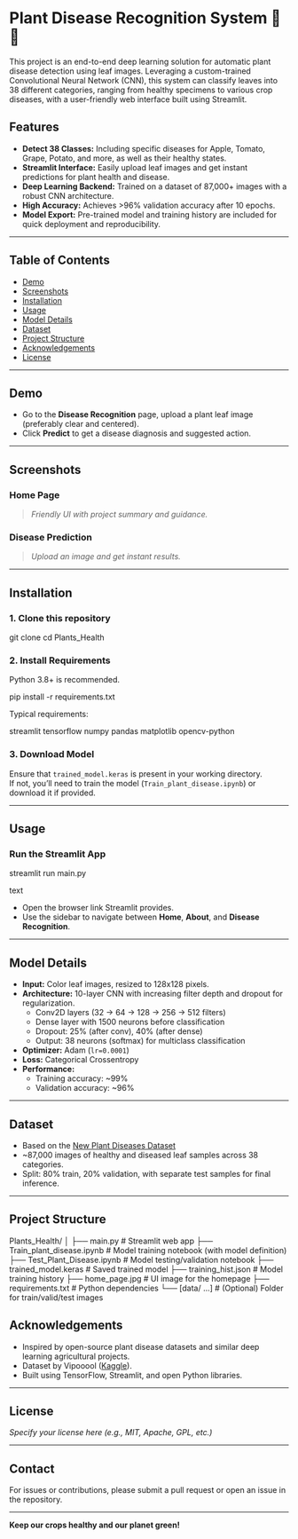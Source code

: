 # Plant Disease Recognition System 🌿🔬

This project is an end-to-end deep learning solution for automatic plant disease detection using leaf images. Leveraging a custom-trained Convolutional Neural Network (CNN), this system can classify leaves into 38 different categories, ranging from healthy specimens to various crop diseases, with a user-friendly web interface built using Streamlit.

## Features

- **Detect 38 Classes:** Including specific diseases for Apple, Tomato, Grape, Potato, and more, as well as their healthy states.
- **Streamlit Interface:** Easily upload leaf images and get instant predictions for plant health and disease.
- **Deep Learning Backend:** Trained on a dataset of 87,000+ images with a robust CNN architecture.
- **High Accuracy:** Achieves >96% validation accuracy after 10 epochs.
- **Model Export:** Pre-trained model and training history are included for quick deployment and reproducibility.

---

## Table of Contents

- [Demo](#demo)
- [Screenshots](#screenshots)
- [Installation](#installation)
- [Usage](#usage)
- [Model Details](#model-details)
- [Dataset](#dataset)
- [Project Structure](#project-structure)
- [Acknowledgements](#acknowledgements)
- [License](#license)

---

## Demo

- Go to the **Disease Recognition** page, upload a plant leaf image (preferably clear and centered).
- Click **Predict** to get a disease diagnosis and suggested action.

---

## Screenshots

### Home Page

> _Friendly UI with project summary and guidance._

### Disease Prediction

> _Upload an image and get instant results._

---

## Installation

### 1. Clone this repository

git clone <repository-url>
cd Plants_Health


### 2. Install Requirements

Python 3.8+ is recommended.

pip install -r requirements.txt


Typical requirements:

streamlit
tensorflow
numpy
pandas
matplotlib
opencv-python


### 3. Download Model

Ensure that `trained_model.keras` is present in your working directory.  
If not, you’ll need to train the model (`Train_plant_disease.ipynb`) or download it if provided.

---

## Usage

### Run the Streamlit App

streamlit run main.py

text

- Open the browser link Streamlit provides.
- Use the sidebar to navigate between **Home**, **About**, and **Disease Recognition**.

---

## Model Details

- **Input:** Color leaf images, resized to 128x128 pixels.
- **Architecture:** 10-layer CNN with increasing filter depth and dropout for regularization.  
  - Conv2D layers (32 → 64 → 128 → 256 → 512 filters)
  - Dense layer with 1500 neurons before classification
  - Dropout: 25% (after conv), 40% (after dense)
  - Output: 38 neurons (softmax) for multiclass classification
- **Optimizer:** Adam (`lr=0.0001`)
- **Loss:** Categorical Crossentropy
- **Performance:**  
  - Training accuracy: ~99%  
  - Validation accuracy: ~96%

---

## Dataset

- Based on the [New Plant Diseases Dataset](https://www.kaggle.com/datasets/vipoooool/new-plant-diseases-dataset)
- ~87,000 images of healthy and diseased leaf samples across 38 categories.
- Split: 80% train, 20% validation, with separate test samples for final inference.

---

## Project Structure

Plants_Health/
│
├── main.py # Streamlit web app
├── Train_plant_disease.ipynb # Model training notebook (with model definition)
├── Test_Plant_Disease.ipynb # Model testing/validation notebook
├── trained_model.keras # Saved trained model
├── training_hist.json # Model training history
├── home_page.jpg # UI image for the homepage
├── requirements.txt # Python dependencies
└── [data/ ...] # (Optional) Folder for train/valid/test images



## Acknowledgements

- Inspired by open-source plant disease datasets and similar deep learning agricultural projects.
- Dataset by Vipooool ([Kaggle](https://www.kaggle.com/datasets/vipoooool/new-plant-diseases-dataset)).
- Built using TensorFlow, Streamlit, and open Python libraries.

---

## License

*Specify your license here (e.g., MIT, Apache, GPL, etc.)*

---

## Contact

For issues or contributions, please submit a pull request or open an issue in the repository.

---

**Keep our crops healthy and our planet green!**
